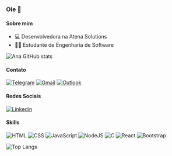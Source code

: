 ### Oie 👋

####  Sobre mim
- :computer: Desenvolvedora na Atena Solutions
- :woman_student: Estudante de Engenharia de Software

![Ana GitHub stats](https://github-readme-stats.vercel.app/api?username=anaaroch&show_icons=true&theme=material-palenight&include_all_commits=true&count_private=true)

#### Contato
[![Telegram](https://img.shields.io/badge/Telegram-2CA5E0?style=for-the-badge&logo=telegram&logoColor=white)](https://t.me/anaaroch)
[![Gmail](https://img.shields.io/badge/Gmail-D14836?style=for-the-badge&logo=gmail&logoColor=white)](mailto:sqscamposuni@gmail.com)
[![Outlook](https://img.shields.io/badge/Microsoft_Outlook-0078D4?style=for-the-badge&logo=microsoft-outlook&logoColor=white)](mailto:ana_carolineee@hotmail.com)

#### Redes Sociais
[![Linkedin](https://img.shields.io/badge/LinkedIn-0077B5?style=for-the-badge&logo=linkedin&logoColor=white)](https://www.linkedin.com/in/ana-caroline-c-rocha-32b76a215/)

#### Skills

![HTML](https://img.shields.io/badge/HTML5-E34F26?style=for-the-badge&logo=html5&logoColor=white)
![CSS](https://img.shields.io/badge/CSS3-1572B6?style=for-the-badge&logo=css3&logoColor=white)
![JavaScript](https://img.shields.io/badge/JavaScript-F7DF1E?style=for-the-badge&logo=javascript&logoColor=black)
![NodeJS](https://img.shields.io/badge/Node.js-43853D?style=for-the-badge&logo=node.js&logoColor=white)
![C](https://img.shields.io/badge/C-00599C?style=for-the-badge&logo=c&logoColor=white)
![React](https://img.shields.io/badge/React-20232A?style=for-the-badge&logo=react&logoColor=61DAFB)
![Bootstrap](https://img.shields.io/badge/Bootstrap-563D7C?style=for-the-badge&logo=bootstrap&logoColor=white)


 ![Top Langs](https://github-readme-stats.vercel.app/api/top-langs/?username=anaaroch&layout=compact&langs_count=7&theme=material-palenight)
